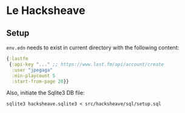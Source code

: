# Le Hacksheave

## Setup

`env.edn` needs to exist in current directory with the following content:

``` clojure
{:lastfm
 {:api-key "..." ;; https://www.last.fm/api/account/create
  :user "jpegaga"
  :min-playcount 5
  :start-from-page 20}}
```

Also, initiate the Sqlite3 DB file:
``` shell
sqlite3 hacksheave.sqlite3 < src/hacksheave/sql/setup.sql
```
